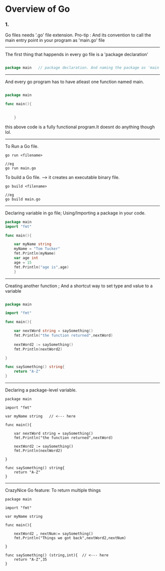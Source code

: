 # Overview of Go

### 1.
Go files needs '.go' file extension.
Pro-tip : And its convention to call the main entry point in your program as 'main.go' file

--- 
The first thing that happends in every go file is a 'package declaration'
```main.go

package main   // package declaration. And naming the package as 'main' here is also convention. It always good to follow convention, and to write what is called 'idiomatic go'


```

--- 

And every go program has to have atleast one function named main.
```main.go

package main

func main(){
	

	}
```
this above code is a fully functional program.It doesnt do anything though lol.

---
To Run a Go file.
```
go run <filename>

//eg
go run main.go
```

To build a Go file. --> it creates an executable binary file.
```
go build <filename>

//eg
go build main.go
```

---
Declaring variable in go file;
Using/Importing a package in your code.
```main.go
package main
import "fmt"

func main(){

	var myName string
	myName = "Tom Tucker"
	fmt.Println(myName)
	var age int
	age = 15
	fmt.Println("age is",age)
	}

```
---
Creating another function ; 
And a shortcut way to set type and value to a variable

```main.go

package main

import "fmt"

func main(){

	var nextWord string = saySomething()
	fmt.Println("the function returned",nextWord)
	
	nextWord2 := saySomething()
	fmt.Println(nextWord2)

}

func saySomething() string{
	return "A-Z"	
}

```
---
Declaring a package-level variable.
```
package main

import "fmt"

var myName string   // <--- here

func main(){

	var nextWord string = saySomething()
	fmt.Println("the function returned",nextWord)
	
	nextWord2 := saySomething()
	fmt.Println(nextWord2)

}

func saySomething() string{
	return "A-Z"	
}
```
---
CrazyNice Go feature:  To return multiple things
```
package main

import "fmt"

var myName string

func main(){

	nextWord2 , nextNum:= saySomething()
	fmt.Println("Things we got back",nextWord2,nextNum)

}

func saySomething() (string,int){  // <--- here
	return "A-Z",35	
}

```
